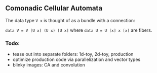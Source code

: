 ## Comonadic Cellular Automata ##

The data type `V x` is thought of as a bundle with a connection:

`data V = V [U x] (U x) [U x]` where `data U = U [x] x [x]` are fibers.

### Todo: ###
- tease out into separate folders: 1d-toy, 2d-toy, production
- optimize production code via parallelization and vector types
- blinky images: CA and convolution